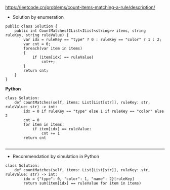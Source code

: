 https://leetcode.cn/problems/count-items-matching-a-rule/description/ 

- Solution by enumeration
```
public class Solution {
    public int CountMatches(IList<IList<string>> items, string ruleKey, string ruleValue) {
        var idx = ruleKey == "type" ? 0 : ruleKey == "color" ? 1 : 2;
        var cnt = 0;
        foreach(var item in items)
        {
            if (item[idx] == ruleValue)
                cnt++;
        }
        return cnt;
    }
}
```
**Python**
```
class Solution:
    def countMatches(self, items: List[List[str]], ruleKey: str, ruleValue: str) -> int:
        idx = 0 if ruleKey == "type" else 1 if ruleKey == "color" else 2
        cnt = 0
        for item in items:
            if item[idx] == ruleValue:
                cnt += 1
        return cnt
        
```

---

- Recommendation by simulation in Python
```
class Solution:
    def countMatches(self, items: List[List[str]], ruleKey: str, ruleValue: str) -> int:
        idx = {"type": 0, "color": 1, "name": 2}[ruleKey]
        return sum(item[idx] == ruleValue for item in items)
        
```
